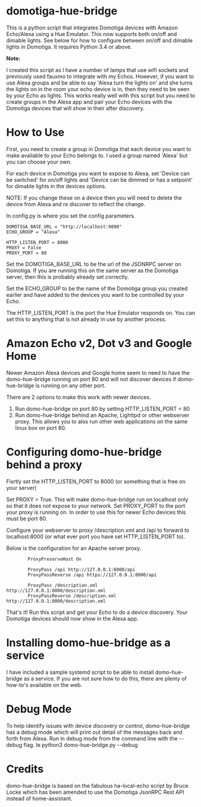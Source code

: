 # domotiga-hue-bridge

This is a python script that integrates Domotiga devices with Amazon Echo/Alexa using a Hue Emulator.  This now supports both on/off and dimable lights.  See below for how to configure between on/off and dimable lights in Domotiga.  It requires Python 3.4 or above.

**Note:**

I created this script as I have a number of lamps that use wifi sockets and previously used fauxmo to integrate with my Echos.  However, if you want to use Alexa groups and be able to say 'Alexa turn the lights on' and she turns the lights on in the room your echo device is in, then they need to be seen by your Echo as lights.  This works really well with this script but you need to create groups in the Alexa app and pair your Echo devices with the Domotiga devices that will show in their after discovery.

# How to Use

First, you need to create a group in Domotiga that each device you want to make available to your Echo belongs to.  I used a group named 'Alexa' but you can choose your own.

For each device in Domotiga you want to expose to Alexa, set 'Device can be switched' for on/off lights and 'Device can be dimmed or has a setpoint' for dimable lights in the devices options.

NOTE: If you change these on a device then you will need to delete the device from Alexa and re discover to reflect the change.

In config.py is where you set the config parameters.

```
DOMOTIGA_BASE_URL = "http://localhost:9090"
ECHO_GROUP = "Alexa"

HTTP_LISTEN_PORT = 8000
PROXY = False
PROXY_PORT = 80

```

Set the DOMOTIGA_BASE_URL to be the url of the JSONRPC server on Domotiga.  If you are running this on the same server as the Domotiga server, then this is probably already set correctly.

Set the ECHO_GROUP to be the name of the Domotiga group you created earlier and have added to the devices you want to be controlled by your Echo.

The HTTP_LISTEN_PORT is the port the Hue Emulator responds on.  You can set this to anything that is not already in use by another process.

# Amazon Echo v2, Dot v3 and Google Home

Newer Amazon Alexa devices and Google home seem to need to have the domo-hue-bridge running on port 80 and will not discover devices if domo-hue-bridge is running on any other port.

There are 2 options to make this work with newer devices.

1) Run domo-hue-bridge on port 80 by setting HTTP_LISTEN_PORT = 80
2) Run domo-hue-bridge behind an Apache, Lighttpd or other webserver proxy.  This allows you to alos run other web applications on the same linux box on port 80.

# Configuring domo-hue-bridge behind a proxy

Fisrtly set the HTTP_LISTEN_PORT to 8000 (or something that is free on your server)

Set PROXY = True.  This will make domo-hue-bridge run on localhost only so that it does not expose to your network.
Set PROXY_PORT to the port your proxy is running on.  In order to use this for newer Echo devices this must be port 80.

Configure your webserver to proxy /description.xml and /api to forward to localhost:8000 (or what ever port you have set HTTP_LISTEN_PORT to).

Below is the configuration for an Apache server proxy.

```
        ProxyPreserveHost On

        ProxyPass /api http://127.0.0.1:8000/api
        ProxyPassReverse /api https://127.0.0.1:8000/api

        ProxyPass /description.xml http://127.0.0.1:8000/description.xml
        ProxyPassReverse /description.xml http://127.0.0.1:8000/description.xml
```

That's it!  Run this script and get your Echo to do a device discovery.  Your Domotiga devices should now show in the Alexa app.

# Installing domo-hue-bridge as a service

I have included a sample systemd script to be able to install domo-hue-bridge as a service.
If you are not sure how to do this, there are plenty of how-to's available on the web.

# Debug Mode

To help identify issues with device discovery or control, domo-hue-bridge has a debug mode which will print out detail of the messages back and forth from Alexa.  Run in debug mode from the command line with the --debug flag.  Ie python3 domo-hue-bridge.py --debug

# Credits

domo-hue-bridge is based on the fabulous ha-local-echo script by Bruce Locke which has been amended to use the Domotiga JsonRPC Rest API instead of home-assistant.
